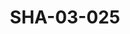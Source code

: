 ---
pid: SHA-03-025
title: SHA-03-025
language: en
original_label: 
rights: Sharhabil Ahmed
location_of_original: Sharhabil Ahmed
photographer_or_studio: 
scanned_from: photograph 8.8 by 12.4
_date: 1980s
location: Khartoum
description: Sharhabil Ahmed concert with 'Ali Yagoub Muhammad Mustafa Sharhabil Ahmed
  Kamil Hussain and Wahid Deng
additional_notes: 
permission_display: 'yes'
on_server: 'no'
on_website: 'no'
permalink: /photopages/en/SHA-03-025.html
layout: photo-page
---